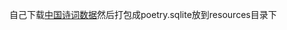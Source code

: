 自己下载[中国诗词数据](https://github.com/chinese-poetry/chinese-poetry?tab=readme-ov-file)然后打包成poetry.sqlite放到resources目录下
